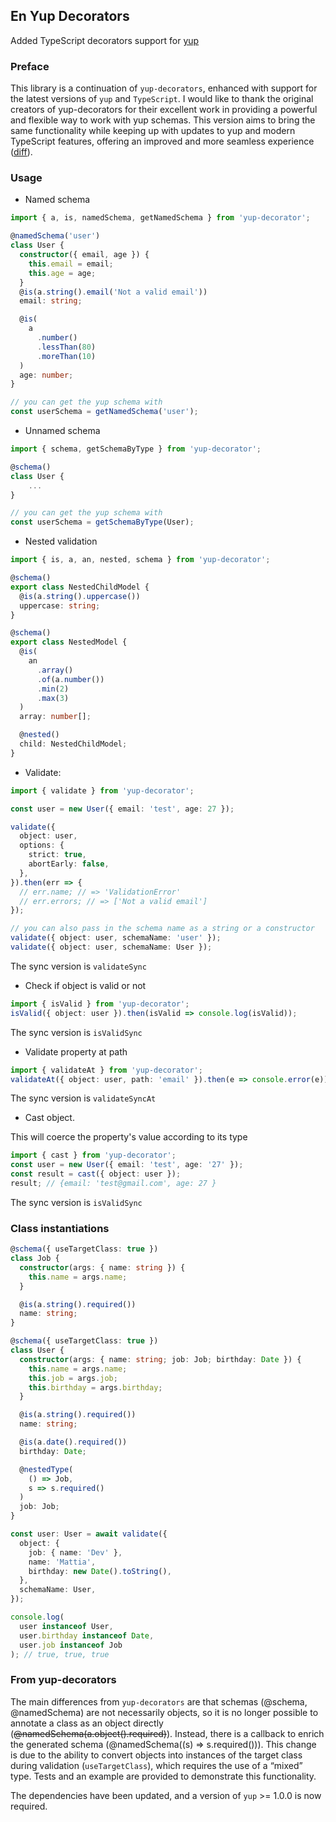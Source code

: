 ## En Yup Decorators

Added TypeScript decorators support for [yup](https://github.com/jquense/yup)

### Preface

This library is a continuation of `yup-decorators`, enhanced with support for the latest versions of `yup` and `TypeScript`. I would like to thank the original creators of yup-decorators for their excellent work in providing a powerful and flexible way to work with yup schemas. This version aims to bring the same functionality while keeping up with updates to yup and modern TypeScript features, offering an improved and more seamless experience ([diff](#from-yup-decorators)).

### Usage

- Named schema

```typescript
import { a, is, namedSchema, getNamedSchema } from 'yup-decorator';

@namedSchema('user')
class User {
  constructor({ email, age }) {
    this.email = email;
    this.age = age;
  }
  @is(a.string().email('Not a valid email'))
  email: string;

  @is(
    a
      .number()
      .lessThan(80)
      .moreThan(10)
  )
  age: number;
}

// you can get the yup schema with
const userSchema = getNamedSchema('user');
```

- Unnamed schema

```typescript
import { schema, getSchemaByType } from 'yup-decorator';

@schema()
class User {
	...
}

// you can get the yup schema with
const userSchema = getSchemaByType(User);
```

- Nested validation

```typescript
import { is, a, an, nested, schema } from 'yup-decorator';

@schema()
export class NestedChildModel {
  @is(a.string().uppercase())
  uppercase: string;
}

@schema()
export class NestedModel {
  @is(
    an
      .array()
      .of(a.number())
      .min(2)
      .max(3)
  )
  array: number[];

  @nested()
  child: NestedChildModel;
}
```

- Validate:

```typescript
import { validate } from 'yup-decorator';

const user = new User({ email: 'test', age: 27 });

validate({
  object: user,
  options: {
    strict: true,
    abortEarly: false,
  },
}).then(err => {
  // err.name; // => 'ValidationError'
  // err.errors; // => ['Not a valid email']
});

// you can also pass in the schema name as a string or a constructor
validate({ object: user, schemaName: 'user' });
validate({ object: user, schemaName: User });
```

The sync version is `validateSync`

- Check if object is valid or not

```typescript
import { isValid } from 'yup-decorator';
isValid({ object: user }).then(isValid => console.log(isValid));
```

The sync version is `isValidSync`

- Validate property at path

```typescript
import { validateAt } from 'yup-decorator';
validateAt({ object: user, path: 'email' }).then(e => console.error(e));
```

The sync version is `validateSyncAt`

- Cast object.

This will coerce the property's value according to its type

```typescript
import { cast } from 'yup-decorator';
const user = new User({ email: 'test', age: '27' });
const result = cast({ object: user });
result; // {email: 'test@gmail.com', age: 27 }
```

The sync version is `isValidSync`

### Class instantiations

```typescript
@schema({ useTargetClass: true })
class Job {
  constructor(args: { name: string }) {
    this.name = args.name;
  }

  @is(a.string().required())
  name: string;
}

@schema({ useTargetClass: true })
class User {
  constructor(args: { name: string; job: Job; birthday: Date }) {
    this.name = args.name;
    this.job = args.job;
    this.birthday = args.birthday;
  }

  @is(a.string().required())
  name: string;

  @is(a.date().required())
  birthday: Date;

  @nestedType(
    () => Job,
    s => s.required()
  )
  job: Job;
}

const user: User = await validate({
  object: {
    job: { name: 'Dev' },
    name: 'Mattia',
    birthday: new Date().toString(),
  },
  schemaName: User,
});

console.log(
  user instanceof User,
  user.birthday instanceof Date,
  user.job instanceof Job
); // true, true, true
```

### From yup-decorators

The main differences from `yup-decorators` are that schemas (@schema, @namedSchema) are not necessarily objects, so it is no longer possible to annotate a class as an object directly (~~@namedSchema(a.object().required)~~). Instead, there is a callback to enrich the generated schema (@namedSchema((s) => s.required())). This change is due to the ability to convert objects into instances of the target class during validation (`useTargetClass`), which requires the use of a “mixed” type. Tests and an example are provided to demonstrate this functionality.

The dependencies have been updated, and a version of `yup` >= 1.0.0 is now required.
